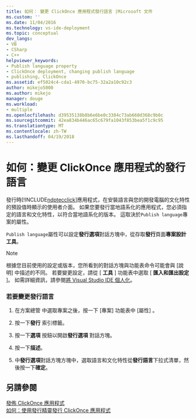 ```yaml
---
title: 如何： 變更 ClickOnce 應用程式發行語言 |Microsoft 文件
ms.custom: ''
ms.date: 11/04/2016
ms.technology: vs-ide-deployment
ms.topic: conceptual
dev_langs:
- VB
- CSharp
- C++
helpviewer_keywords:
- Publish language property
- ClickOnce deployment, changing publish language
- publishing, ClickOnce
ms.assetid: ef5024c4-cda1-4970-bc75-32a2a10c92c3
author: mikejo5000
ms.author: mikejo
manager: douge
ms.workload:
- multiple
ms.openlocfilehash: d39535138b8b6e6be0c3384c73ab660d368c9b0c
ms.sourcegitcommit: 42ea834b446ac65c679fa1043f853bea5f1c9c95
ms.translationtype: MT
ms.contentlocale: zh-TW
ms.lasthandoff: 04/19/2018
---
```

# <a name="how-to-change-the-publish-language-for-a-clickonce-application"></a>如何：變更 ClickOnce 應用程式的發行語言
發行時[!INCLUDE[ndptecclick](../deployment/includes/ndptecclick_md.md)]應用程式，在安裝語言與您的開發電腦的文化特性的預設值時顯示的使用者介面。 如果您要發行當地語系化的應用程式，您必須指定的語言和文化特性，以符合當地語系化的版本。 這取決於`Publish language`專案的屬性。  
  
 `Publish language`屬性可以設定**發行選項**對話方塊中，從存取**發行**頁面**專案設計工具**。  
  
> [!NOTE]
>  根據您目前使用的設定或版本，您所看到的對話方塊與功能表命令可能會與 [說明] 中描述的不同。 若要變更設定，請從 [ **工具** ] 功能表中選取 [ **匯入和匯出設定** ]。 如需詳細資訊，請參閱[將 Visual Studio IDE 個人化](../ide/personalizing-the-visual-studio-ide.md)。  
  
### <a name="to-change-the-publish-language"></a>若要變更發行語言  
  
1.  在方案總管 中選取專案之後，按一下 [專案]  功能表中 [屬性] 。  
  
2.  按一下**發行** 索引標籤。  
  
3.  按一下**選項** 按鈕以開啟**發行選項** 對話方塊。  
  
4.  按一下**描述**。  
  
5.  中**發行選項**對話方塊方塊中，選取語言和文化特性從**發行語言**下拉式清單，然後按一下**確定**。  
  
## <a name="see-also"></a>另請參閱  
 [發佈 ClickOnce 應用程式](../deployment/publishing-clickonce-applications.md)   
 [如何：使用發行精靈發行 ClickOnce 應用程式](../deployment/how-to-publish-a-clickonce-application-using-the-publish-wizard.md)